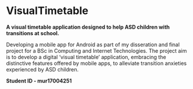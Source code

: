 # VisualTimetable
<b>A visual timetable application designed to help ASD children with transitions at school.</b>

Developing a mobile app for Android as part of my disseration and final project for a BSc in Computing and Internet Technologies. The project aim is to develop a digital ‘visual timetable’ application, embracing the distinctive features offered by mobile apps, to alleviate transition anxieties experienced by ASD children.

<b>Student ID - mur17004251</b>
